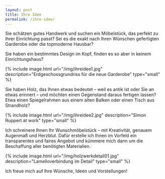 ```yaml
---
layout: post
title: Ihre Idee
permalink: /ihre-idee/
---
```


Sie schätzen gutes Handwerk und suchen ein Möbelstück, das perfekt zu Ihrer Einrichtung passt? 
Sei es die exakt nach Ihren Wünschen gefertigten Garderobe oder die topmoderne Hausbar?
 
Sie haben ein bestimmtes Design im Kopf, finden es so aber in keinem Einrichtungshaus?

{% include image.html url="/img/ihreidee1.jpg" description="Erdgeschossgrundriss für die neue Garderobe" type="small" %}

Sie haben Holz, das Ihnen etwas bedeutet – weil es antik ist oder Sie an etwas erinnert – und möchten einen Gegenstand daraus fertigen lassen? 
Etwa einen Spiegelrahmen aus einem alten Balken oder einen Tisch aus Strandholz? 

{% include image.html url="/img/ihreidee2.jpg" description="Simon Ruppert at work" type="small" %}

Ich schreinere Ihnen Ihr Wunschmöbelstück – mit Kreativität, genauem Augenmaß und Herzblut. 
Dafür erstelle ich Ihnen im Vorfeld ein transparentes und faires Angebot und kümmere mich dann um die Beschaffung aller benötigten Materialien.

{% include image.html url="/img/holzwerkdetail01.jpg" description="Lamelloverbindung im Detail" type="small" %}

Ich freue mich auf Ihre Wünsche, Ideen und Vorstellungen!

